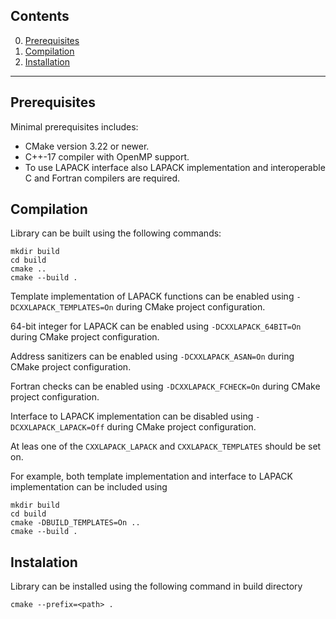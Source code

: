 ## Contents

0. [Prerequisites](#prereq)
1. [Compilation](#compilation)
2. [Installation](#install)
____

## Prerequisites

Minimal prerequisites includes:
- CMake version 3.22 or newer.
- C++-17 compiler with OpenMP support.
- To use LAPACK interface also LAPACK implementation and interoperable C and Fortran compilers are required.

## Compilation


Library can be built using the following commands:
```
mkdir build
cd build
cmake ..
cmake --build .
```

Template implementation of LAPACK functions can be enabled using `-DCXXLAPACK_TEMPLATES=On` during CMake project configuration.

64-bit integer for LAPACK can be enabled using `-DCXXLAPACK_64BIT=On` during CMake project configuration.

Address sanitizers can be enabled using `-DCXXLAPACK_ASAN=On` during CMake project configuration.

Fortran checks can be enabled using `-DCXXLAPACK_FCHECK=On` during CMake project configuration.

Interface to LAPACK implementation can be disabled using `-DCXXLAPACK_LAPACK=Off` during CMake project configuration.

At leas one of the `CXXLAPACK_LAPACK` and `CXXLAPACK_TEMPLATES` should be set on.

For example, both template implementation and interface to LAPACK implementation can be included using
```
mkdir build
cd build
cmake -DBUILD_TEMPLATES=On ..
cmake --build .
```

## Instalation
Library can be installed using the following command in build directory
```
cmake --prefix=<path> .
```
